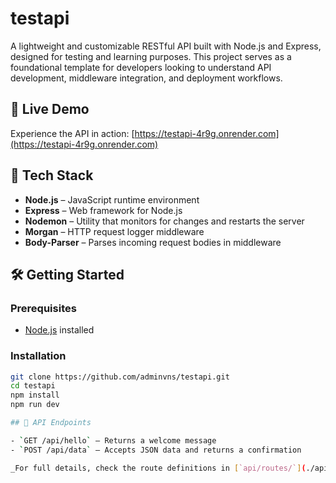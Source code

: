 # testapi

A lightweight and customizable RESTful API built with Node.js and Express, designed for testing and learning purposes. This project serves as a foundational template for developers looking to understand API development, middleware integration, and deployment workflows.

## 🚀 Live Demo

Experience the API in action: [https://testapi-4r9g.onrender.com](https://testapi-4r9g.onrender.com)

## 🧰 Tech Stack

- **Node.js** – JavaScript runtime environment  
- **Express** – Web framework for Node.js  
- **Nodemon** – Utility that monitors for changes and restarts the server  
- **Morgan** – HTTP request logger middleware  
- **Body-Parser** – Parses incoming request bodies in middleware  

## 🛠️ Getting Started

### Prerequisites

- [Node.js](https://nodejs.org/) installed

### Installation

```bash
git clone https://github.com/adminvns/testapi.git
cd testapi
npm install
npm run dev

## 🧪 API Endpoints

- `GET /api/hello` – Returns a welcome message  
- `POST /api/data` – Accepts JSON data and returns a confirmation  

_For full details, check the route definitions in [`api/routes/`](./api/routes/)._
